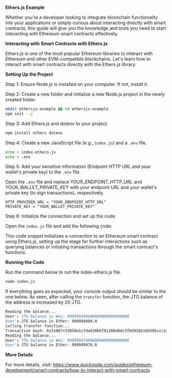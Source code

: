 **Ethers.js Example**

Whether you're a developer looking to integrate blockchain functionality into your applications or simply curious about interacting directly with smart contracts, this guide will give you the knowledge and tools you need to start interacting with Ethereum smart contracts effectively.

**Interacting with Smart Contracts with Ethers.js**

Ethers.js is one of the most popular Ethereum libraries to interact with Ethereum and other EVM-compatible blockchains. Let's learn how to interact with smart contracts directly with the Ethers.js library.

**Setting Up the Project**

Step 1: Ensure Node.js is installed on your computer. If not, install it.

Step 2: Create a new folder and initialize a new Node.js project in the newly created folder.

```bash
mkdir ethersjs-example && cd ethersjs-example
npm init --y
```

Step 3: Add Ethers.js and dotenv to your project.

```bash
npm install ethers dotenv
```

Step 4: Create a new JavaScript file (e.g., `index.js`) and a `.env` file.

```bash
echo > index-ethers.js
echo > .env
```

Step 5: Add your sensitive information (Endpoint HTTP URL and your wallet's private key) to the `.env` file.

Open the `.env` file and replace YOUR_ENDPOINT_HTTP_URL and YOUR_WALLET_PRIVATE_KEY with your endpoint URL and your wallet's private key (to sign transactions), respectively.

```
HTTP_PROVIDER_URL = "YOUR_ENDPOINT_HTTP_URL"
PRIVATE_KEY = "YOUR_WALLET_PRIVATE_KEY"
```

Step 6: Initialize the connection and set up the code.

Open the `index.js` file and add the following code:

This code snippet initializes a connection to an Ethereum smart contract using Ethers.js, setting up the stage for further interactions such as querying balances or initiating transactions through the smart contract's functions.

**Running the Code**

Run the command below to run the index-ethers.js file.

```bash
node index.js
```

If everything goes as expected, your console output should be similar to the one below. As seen, after calling the `transfer` function, the JTG balance of the address is increased by 20 JTG.

```bash
Reading the balance...
User's JTG balance in Wei: 999999499000000000000000000
User's JTG balance in Ether: 999999499.0
Calling transfer function...
Transaction hash: 0x51067c53050e1cfde630b6f91308d0dc3fb5916b169305ccc2af49023c22ed1b
Reading the balance...
User's JTG balance in Wei: 999999479000000000000000000
User's JTG balance in Ether: 999999479.0
```

**More Details**

For more details, visit: https://www.quicknode.com/guides/ethereum-development/smart-contracts/how-to-interact-with-smart-contracts
